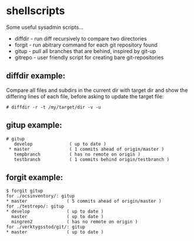 shellscripts
============

Some useful sysadmin scripts...

* diffdir - run diff recursively to compare two directories
* forgit - run abitrary command for each git repository found
* gitup   - pull all branches that are behind, inspired by git-up
* gitrepo - user friendly script for creating bare git-repositories

diffdir example:
----------------
  Compare all files and subdirs in the current dir with target dir
  and show the differing lines of each file, before asking to update the
  target file:
```shell
# diffdir -r -t /my/target/dir -v -u
```

gitup example:
----------------
```shell
# gitup
   develop              ( up to date )
 * master               ( 1 commits ahead of origin/master )
   tempbranch           ( has no remote on origin )
   testbranch           ( 1 commits behind origin/testbranch )
```

forgit example:
----------------
```shell
$ forgit gitup
for ./ocsinventory/: gitup
* master               ( 5 commits ahead of origin/master )
for ./testrepo/: gitup
* develop              ( up to date )   
  master               ( up to date )
  mingren2             ( has no remote on origin )
for ./verktygsstod/git/: gitup
* master               ( up to date )
```

